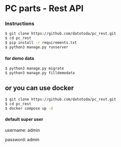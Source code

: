 # PC parts - Rest API

### Instructions 

```bash
$ git clone https://github.com/datotoda/pc_rest.git
$ cd pc_rest
$ pip install -r requirements.txt
$ python3 manage.py runserver
```

#### for demo data

```bash
$ python3 manage.py migrate
$ python3 manage.py filldemodata
```

## or you can use docker

```bash
$ git clone https://github.com/datotoda/pc_rest.git
$ cd pc_rest
$ docker compose up -d
```

#### default super user

username: admin

password: admin